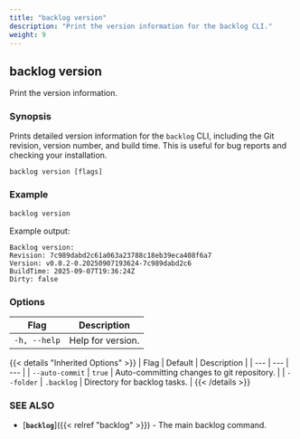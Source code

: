 ```yaml
---
title: "backlog version"
description: "Print the version information for the backlog CLI."
weight: 9
---
```


## backlog version

Print the version information.

### Synopsis

Prints detailed version information for the `backlog` CLI, including the Git revision, version number, and build time. This is useful for bug reports and checking your installation.

```
backlog version [flags]
```

### Example

```bash
backlog version
```

Example output:
```
Backlog version:
Revision: 7c989dabd2c61a063a23788c18eb39eca408f6a7
Version: v0.0.2-0.20250907193624-7c989dabd2c6
BuildTime: 2025-09-07T19:36:24Z
Dirty: false
```

### Options

| Flag | Description |
| --- | --- |
| `-h, --help` | Help for version. |

{{< details "Inherited Options" >}}
| Flag | Default | Description |
| --- | --- | --- |
| `--auto-commit` | `true` | Auto-committing changes to git repository. |
| `--folder` | `.backlog` | Directory for backlog tasks. |
{{< /details >}}

### SEE ALSO

- [**`backlog`**]({{< relref "backlog" >}}) - The main backlog command.